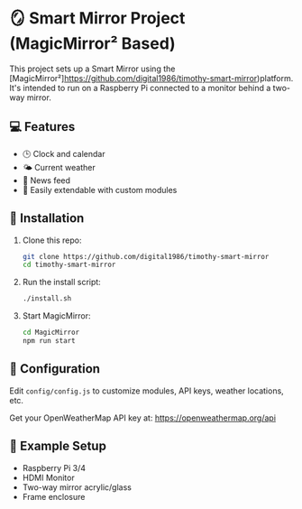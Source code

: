 # 🪞 Smart Mirror Project (MagicMirror² Based)

This project sets up a Smart Mirror using the [MagicMirror²]https://github.com/digital1986/timothy-smart-mirror)platform. It's intended to run on a Raspberry Pi connected to a monitor behind a two-way mirror.

## 💻 Features

- 🕒 Clock and calendar
- 🌤️ Current weather
- 📰 News feed
- 🔧 Easily extendable with custom modules

## 🚀 Installation

1. Clone this repo:
    ```bash
    git clone https://github.com/digital1986/timothy-smart-mirror
    cd timothy-smart-mirror
    ```

2. Run the install script:
    ```bash
    ./install.sh
    ```

3. Start MagicMirror:
    ```bash
    cd MagicMirror
    npm run start
    ```

## 🧩 Configuration

Edit `config/config.js` to customize modules, API keys, weather locations, etc.

Get your OpenWeatherMap API key at: https://openweathermap.org/api

## 📸 Example Setup

- Raspberry Pi 3/4
- HDMI Monitor
- Two-way mirror acrylic/glass
- Frame enclosure

